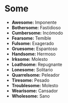 # Some

*   **Awesome:** Imponente
*   **Bothersome:** Fastidioso
*   **Cumbersome:** Incómodo
*   **Fearsome:** Temible
*   **Fulsome:** Exagerado
*   **Gruesome:** Espantoso
*   **Handsome:** Hermoso
*   **Irksome:** Molesto
*   **Loathsome:** Repugnante
*   **Lonesome:** Solitario
*   **Quarrelsome:** Peleador
*   **Tiresome:** Pesado
*   **Troublesome:** Molesto
*   **Wearisome:** Cansador
*   **Wholesome:** Sano

